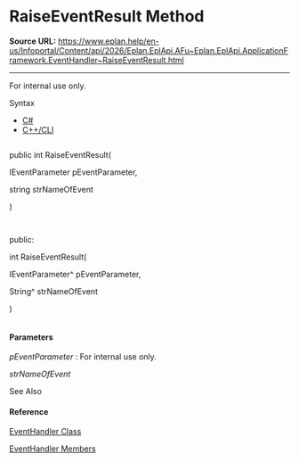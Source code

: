 # RaiseEventResult Method

**Source URL:** https://www.eplan.help/en-us/Infoportal/Content/api/2026/Eplan.EplApi.AFu~Eplan.EplApi.ApplicationFramework.EventHandler~RaiseEventResult.html

---

For internal use only.

Syntax

- [C#](#i-syntax-CS)
- [C++/CLI](#i-syntax-CPP2005)

```
```
public int RaiseEventResult( 
   IEventParameter pEventParameter,
   string strNameOfEvent
)
```
```

```
```
public:
int RaiseEventResult( 
   IEventParameter^ pEventParameter,
   String^ strNameOfEvent
)
```
```

#### Parameters

*pEventParameter*
:   For internal use only.

*strNameOfEvent*



See Also

#### Reference

[EventHandler Class](Eplan.EplApi.AFu~Eplan.EplApi.ApplicationFramework.EventHandler.html)
  
[EventHandler Members](Eplan.EplApi.AFu~Eplan.EplApi.ApplicationFramework.EventHandler_members.html)